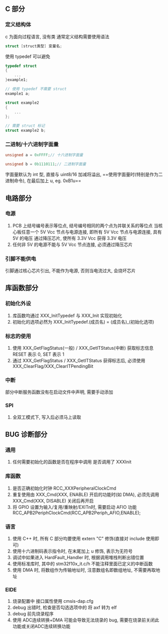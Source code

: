 ## C 部分
### 定义结构体
c 为面向过程语言, 没有类
通常定义结构需要使用语法
```c
struct [struct类型] 变量名;
```

使用 typedef 可以避免
```c
typedef struct
{
    ...
}example1;

// 使用 typedef 不需要 struct
example1 a;

struct example2
{
    ...
};

// 需要 struct 标记
struct example2 b;
```

### 二进制/十六进制字面量
```c
unsigned a = 0xFFFF;// 十六进制字面量

unsigned b = 0b1110111;// 二进制字面量
```

字面量默认为 int 型, 直接与 uint8/16 加减将溢出, ==使用字面量时(特别是作为二进制命令), 在最后加上 u, eg. 0xB1u== 

## 电路部分
### 电源
1. PCB 上结号编号表示等位点, 结号编号相同的两个点为并联关系的等位点
当核心板任意一个 5V Vcc 节点与电源连接, 即所有 5V Vcc 节点与电源连接, 具有 5V 的电压
通过降压芯片, 使所有 3.3V Vcc 获得 3.3V 电压
2. 任何非 5V 的电源不能与 5V Vcc 节点连接, 必须通过降压芯片

### 引脚不能供电
引脚通过核心芯片引出, 不能作为电源, 否则当电流过大, 会烧坏芯片

## 库函数部分
### 初始化外设
1. 库函数均通过 XXX_InitTypedef 与 XXX_Init 实现初始化
2. 初始化的选项必然为 XXX_InitTypedef.(成员名) = (成员名)_(初始化选项)

### 标志的使用
1. 使用 XXX_GetFlagStatus(一般) / XXX_GetITStatus(中断) 获取标志信息 RESET 表示 0, SET 表示 1
2. 通过 XXX_GetFlagStatus / XXX_GetITStatus 获得标志后, 必须使用 XXX_ClearFlag/XXX_ClearITPendingBit

### 中断
部分中断服务函数没有在启动文件中声明, 需要手动添加

### SPI
1. 全双工模式下, 写入后必须马上读取

## BUG 诊断部分
### 通用
1. 任何需要初始化的函数是否在程序中调用 是否调用了 XXXInit
### 库函数
1. 是否正确初始化时钟 RCC_XXXPeripheralClockCmd
2. 重复使用由 XXX_Cmd(XXX, ENABLE) 开启的功能时(如 DMA), 必须先调用 XXX_Cmd(XXX, DISABLE) 关闭后再开启
3. 将 GPIO 设置为输入/复用/重映射/EXITn时, 需要启动 AFIO 功能 RCC_APB2PeriphClockCmd(RCC_APB2Periph_AFIO,ENABLE);
### 语言
1. 使用 C++ 时, 所有 C 部分均要使用 extern "C" 修饰(直接对 include 使用即可)
2. 使用十六进制码表示指令时, 在末尾加上 u 修饰, 表示为无符号
3. 调试中如果进入 HardFault_Handler 时, 根据调用堆栈判断出错位置
4. 使用标准库时, 其中的 stm32f10x_it.c/h 不能注释里面已定义的中断函数
5. 使用 DMA 时, 将数组作为传输地址时, 注意数组名即数组地址, 不需要再取地址
### EIDE
1. 烧录配置中 接口属性使用 cmsis-dap.cfg
2. debug 出错时, 检查是否勾选选项中的 将 axf 转为 elf
3. debug 前先烧录程序
4. 使用 ADC连续转换+DMA 可能会导致无法烧录的 bug, 需要在烧录前关闭此功能或关闭ADC连续转换功能

